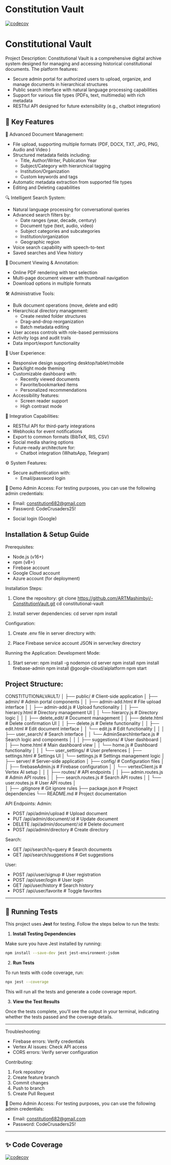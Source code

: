 # Constitution Vault

[![codecov](https://codecov.io/gh/ARTMashimbyi/-ConstitutionVault/branch/main/graph/badge.svg)](https://codecov.io/gh/ARTMashimbyi/-ConstitutionVault)

# Constitutional Vault

Project Description:
Constitutional Vault is a comprehensive digital archive system designed for managing and accessing historical constitutional documents. The platform features:

- Secure admin portal for authorized users to upload, organize, and manage documents in hierarchical structures
- Public search interface with natural language processing capabilities
- Support for various file types (PDFs, text, multimedia) with rich metadata
- RESTful API designed for future extensibility (e.g., chatbot integration)

## 🚀 Key Features

📂 Advanced Document Management:

- File upload, supporting multiple formats (PDF, DOCX, TXT, JPG, PNG, Audio and Video )
- Structured metadata fields including:
  - Title, Author/Writer, Publication Year
  - Subject/Category with hierarchical tagging
  - Institution/Organization
  - Custom keywords and tags
- Automatic metadata extraction from supported file types
- Editing and Deleting capabilities

🔍 Intelligent Search System:

- Natural language processing for conversational queries
- Advanced search filters by:
  - Date ranges (year, decade, century)
  - Document type (text, audio, video)
  - Subject categories and subcategories
  - Institution/organization
  - Geographic region
- Voice search capability with speech-to-text
- Saved searches and View history

📄 Document Viewing & Annotation:

- Online PDF rendering with text selection
- Multi-page document viewer with thumbnail navigation
- Download options in multiple formats

🛠️ Administrative Tools:

- Bulk document operations (move, delete and edit)
- Hierarchical directory management:
  - Create nested folder structures
  - Drag-and-drop reorganization
  - Batch metadata editing
- User access controls with role-based permissions
- Activity logs and audit trails
- Data import/export functionality

🎨 User Experience:

- Responsive design supporting desktop/tablet/mobile
- Dark/light mode theming
- Customizable dashboard with:
  - Recently viewed documents
  - Favorite/bookmarked items
  - Personalized recommendations
- Accessibility features:
  - Screen reader support
  - High contrast mode

🔗 Integration Capabilities:

- RESTful API for third-party integrations
- Webhooks for event notifications
- Export to common formats (BibTeX, RIS, CSV)
- Social media sharing options
- Future-ready architecture for:
  - Chatbot integration (WhatsApp, Telegram)

⚙️ System Features:

- Secure authentication with:
  - Email/password login

🔐 Demo Admin Access:
For testing purposes, you can use the following admin credentials:

- Email: constitution682@gmail.com
- Password: CodeCrusaders25!

* Social login (Google)

## Installation & Setup Guide

Prerequisites:

- Node.js (v16+)
- npm (v8+)
- Firebase account
- Google Cloud account
- Azure account (for deployment)

Installation Steps:

1. Clone the repository:
   git clone https://github.com/ARTMashimbyi/-ConstitutionVault.git
   cd constitutional-vault

2. Install server dependencies:
   cd server
   npm install

Configuration:

1. Create .env file in server directory with:

2. Place Firebase service account JSON in server/key directory

Running the Application:
Development Mode:

1. Start server:
   npm install -g nodemon
   cd server
   npm install
   npm install firebase-admin
   npm install @google-cloud/aiplatform
   npm start

## Project Structure:

CONSTITUTIONALVAULT/
│
├── public/ # Client-side application
│ ├── admin/ # Admin portal components
│ │ ├── admin-add.html # File upload interface
│ │ ├── admin-add.js # Upload functionality
│ │ ├── hierarcy.html # Directory management UI
│ │ └── hierarcy.js # Directory logic
│ │
│ ├── delete_edit/ # Document management
│ │ ├── delete.html # Delete confirmation UI
│ │ ├── delete.js # Delete functionality
│ │ ├── edit.html # Edit document interface
│ │ └── edit.js # Edit functionality
│ │
│ ├── user_search/ # Search interface
│ │ └── AdminSearchInterface.js # Search logic and components
│ │
│ ├── suggestions/ # User dashboard
│ │ ├── home.html # Main dashboard view
│ │ └── home.js # Dashboard functionality
│ │
│ └── user_settings/ # User preferences
│ ├── settings.html # Settings UI
│ └── settings.js # Settings management logic
│
├── server/ # Server-side application
│ ├── config/ # Configuration files
│ │ ├── firebaseAdmin.js # Firebase configuration
│ │ └── vertexClient.js # Vertex AI setup
│ │
│ ├── routes/ # API endpoints
│ │ ├── admin.routes.js # Admin API routes
│ │ ├── search.routes.js # Search API routes
│ │ └── user.routes.js # User API routes
│  
│
├── .gitignore # Git ignore rules
├── package.json # Project dependencies
└── README.md # Project documentation

API Endpoints:
Admin:

- POST /api/admin/upload # Upload document
- PUT /api/admin/document/:id # Update document
- DELETE /api/admin/document/:id # Delete document
- POST /api/admin/directory # Create directory

Search:

- GET /api/search?q=query # Search documents
- GET /api/search/suggestions # Get suggestions

User:

- POST /api/user/signup # User registration
- POST /api/user/login # User login
- GET /api/user/history # Search history
- POST /api/user/favorite # Toggle favorites

---

## 🧪 Running Tests

This project uses **Jest** for testing. Follow the steps below to run the tests:

1. **Install Testing Dependencies**

Make sure you have Jest installed by running:

```bash
npm install --save-dev jest jest-environment-jsdom
```

2. **Run Tests**

To run tests with code coverage, run:

```bash
npx jest --coverage
```

This will run all the tests and generate a code coverage report.

3. **View the Test Results**

Once the tests complete, you'll see the output in your terminal, indicating whether the tests passed and the coverage details.

---

Troubleshooting:

- Firebase errors: Verify credentials
- Vertex AI issues: Check API access
- CORS errors: Verify server configuration

Contributing:

1. Fork repository
2. Create feature branch
3. Commit changes
4. Push to branch
5. Create Pull Request

🔐 Demo Admin Access:
For testing purposes, you can use the following admin credentials:

- Email: constitution682@gmail.com
- Password: CodeCrusaders25!

---

## ✨ Code Coverage

[![codecov](https://codecov.io/gh/ARTMashimbyi/-ConstitutionVault/branch/main/graph/badge.svg)](https://codecov.io/gh/ARTMashimbyi/-ConstitutionVault)
